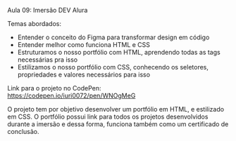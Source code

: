 Aula 09: Imersão DEV Alura

Temas abordados:

- Entender o conceito do Figma para transformar design em código
- Entender melhor como funciona HTML e CSS
- Estruturamos o nosso portfólio com HTML, aprendendo todas as tags necessárias pra isso
- Estilizamos o nosso portfólio com CSS, conhecendo os seletores, propriedades e valores necessários para isso

Link para o projeto no CodePen: https://codepen.io/iuri0072/pen/WNOgMeG

O projeto tem por objetivo desenvolver um portfólio em HTML, e estilizado em CSS. O portfólio possui link para todos os projetos desenvolvidos durante a imersão e dessa forma, funciona também como um certificado de conclusão.